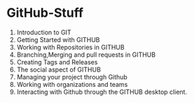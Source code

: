 # GitHub-Stuff


1. Introduction to GIT
2. Getting Started with GITHUB
3. Working with Repositories in GITHUB
4. Branching,Merging and pull requests in GITHUB
5. Creating Tags and Releases
6. The social aspect of GITHUB
7. Managing your project through Github
8. Working with organizations and teams
9. Interacting with Github through the GITHUB desktop client.
